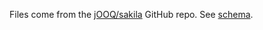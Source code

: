 Files come from the [jOOQ/sakila](https://github.com/jOOQ/sakila) GitHub repo.
See [schema](https://www.jooq.org/sakila).
